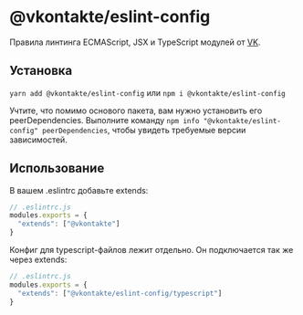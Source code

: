 # @vkontakte/eslint-config

Правила линтинга ECMAScript, JSX и TypeScript модулей от [VK](https://vk.com/).

## Установка

`yarn add @vkontakte/eslint-config` или `npm i @vkontakte/eslint-config`

Учтите, что помимо основого пакета, вам нужно установить его peerDependencies. Выполните команду
`npm info "@vkontakte/eslint-config" peerDependencies`, чтобы увидеть требуемые версии зависимостей.

## Использование

В вашем .eslintrc добавьте extends:

```js
// .eslintrc.js
modules.exports = {
  "extends": ["@vkontakte"]
}
```

Конфиг для typescript-файлов лежит отдельно. Он подключается так же через extends:

```js
// .eslintrc.js
modules.exports = {
  "extends": ["@vkontakte/eslint-config/typescript"]
}
```

